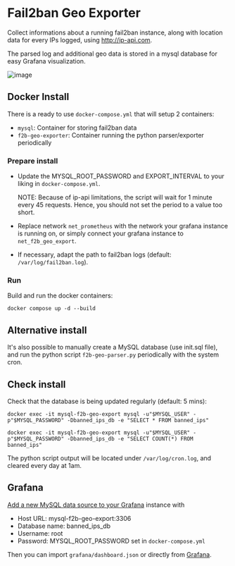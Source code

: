 # Fail2ban Geo Exporter

Collect informations about a running fail2ban instance, along with location data for every IPs logged, using http://ip-api.com.

The parsed log and additional geo data is stored in a mysql database for easy Grafana visualization.

![image](https://github.com/bastreynard/fail2ban-geo-exporter/assets/26840072/af33bff4-0e43-42c7-a3bb-7fab930b01da)

## Docker Install

There is a ready to use `docker-compose.yml` that will setup 2 containers:

- `mysql`: Container for storing fail2ban data
- `f2b-geo-exporter`: Container running the python parser/exporter periodically

### Prepare install

- Update the MYSQL_ROOT_PASSWORD and EXPORT_INTERVAL to your liking in `docker-compose.yml`.

    NOTE: Because of ip-api limitations, the script will wait for 1 minute every 45 requests. Hence, you should not set the period to a value too short.

- Replace network `net_prometheus` with the network your grafana instance is running on, or simply connect your grafana instance to `net_f2b_geo_export`.

- If necessary, adapt the path to fail2ban logs (default: `/var/log/fail2ban.log`).

### Run

Build and run the docker containers:

`docker compose up -d --build`

## Alternative install

It's also possible to manually create a MySQL database (use init.sql file), and run the python script `f2b-geo-parser.py` periodically with the system cron.

## Check install

Check that the database is being updated regularly (default: 5 mins):

`docker exec -it mysql-f2b-geo-export mysql -u"$MYSQL_USER" -p"$MYSQL_PASSWORD" -Dbanned_ips_db -e "SELECT * FROM banned_ips"`

`docker exec -it mysql-f2b-geo-export mysql -u"$MYSQL_USER" -p"$MYSQL_PASSWORD" -Dbanned_ips_db -e "SELECT COUNT(*) FROM banned_ips"`

The python script output will be located under `/var/log/cron.log`, and cleared every day at 1am.

## Grafana

[Add a new MySQL data source to your Grafana](https://grafana.com/grafana/plugins/mysql/) instance with 
- Host URL: mysql-f2b-geo-export:3306
- Database name: banned_ips_db
- Username: root
- Password: MYSQL_ROOT_PASSWORD set in ```docker-compose.yml```

Then you can import `grafana/dashboard.json` or directly from [Grafana](https://grafana.com/grafana/dashboards/21210).
